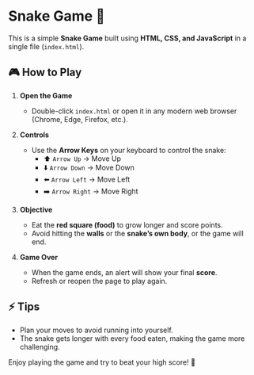 # Snake Game 🐍

This is a simple **Snake Game** built using **HTML, CSS, and JavaScript** in a single file (`index.html`).

## 🎮 How to Play
1. **Open the Game**
   - Double-click `index.html` or open it in any modern web browser (Chrome, Edge, Firefox, etc.).

2. **Controls**
   - Use the **Arrow Keys** on your keyboard to control the snake:
     - ⬆️ `Arrow Up` → Move Up
     - ⬇️ `Arrow Down` → Move Down
     - ⬅️ `Arrow Left` → Move Left
     - ➡️ `Arrow Right` → Move Right

3. **Objective**
   - Eat the **red square (food)** to grow longer and score points.
   - Avoid hitting the **walls** or the **snake’s own body**, or the game will end.

4. **Game Over**
   - When the game ends, an alert will show your final **score**.
   - Refresh or reopen the page to play again.

## ⚡ Tips
- Plan your moves to avoid running into yourself.
- The snake gets longer with every food eaten, making the game more challenging.

Enjoy playing the game and try to beat your high score! 🚀
